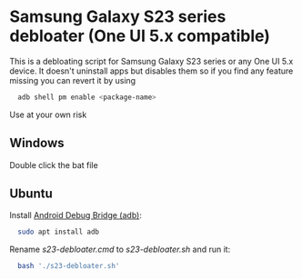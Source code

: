 # Samsung Galaxy S23 series debloater (One UI 5.x compatible)
This is a debloating script for Samsung Galaxy S23 series or any One UI 5.x device.
It doesn't uninstall apps but disables them so if you find any feature missing you can revert it by using

```bash
  adb shell pm enable <package-name>
```

Use at your own risk

## Windows
Double click the bat file

## Ubuntu
Install [Android Debug Bridge (adb)](https://developer.android.com/studio/command-line/adb):

```bash
  sudo apt install adb
```

Rename *s23-debloater.cmd* to *s23-debloater.sh* and run it:

```bash
  bash './s23-debloater.sh'
```